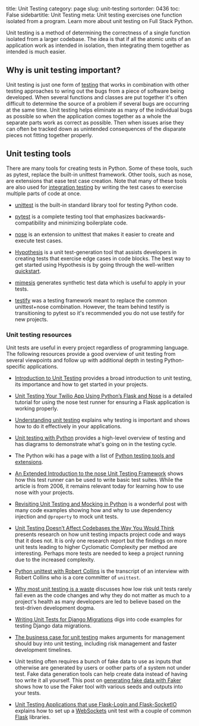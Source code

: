 title: Unit Testing
category: page
slug: unit-testing
sortorder: 0436
toc: False
sidebartitle: Unit Testing
meta: Unit testing exercises one function isolated from a program. Learn more about unit testing on Full Stack Python.


Unit testing is a method of determining the correctness of a single function 
isolated from a larger codebase. The idea is that if all the atomic units
of an application work as intended in isolation, then integrating them 
together as intended is much easier.


## Why is unit testing important?
Unit testing is just one form of [testing](/testing.html) that works in
combination with other testing approaches to wring out the bugs from a
piece of software being developed. When several functions and classes are
put together it's often difficult to determine the source of a problem if
several bugs are occurring at the same time. Unit testing helps eliminate
as many of the individual bugs as possible so when the application comes
together as a whole the separate parts work as correct as possible. Then
when issues arise they can often be tracked down as unintended consequences
of the disparate pieces not fitting together properly.


## Unit testing tools
There are many tools for creating tests in Python. Some of these tools, such
as pytest, replace the built-in unittest framework. Other tools, such as
nose, are extensions that ease test case creation. Note that many of these
tools are also used for [integration testing](/integration-testing.html)
by writing the test cases to exercise multiple parts of code at once.

* [unittest](https://docs.python.org/3/library/unittest.html)
  is the built-in standard library tool for testing Python code.

* [pytest](https://docs.pytest.org/en/latest) is a complete testing tool 
  that emphasizes backwards-compatibility and minimizing boilerplate code.

* [nose](https://nose.readthedocs.org/en/latest/) is an extension to
  unittest that makes it easier to create and execute test cases.

* [Hypothesis](http://hypothesis.readthedocs.io/en/latest/index.html) is a 
  unit test-generation tool that assists developers in creating tests that
  exercise edge cases in code blocks. The best way to get started using 
  Hypothesis is by going through the well-written
  [quickstart](http://hypothesis.readthedocs.io/en/latest/quickstart.html).

* [mimesis](https://github.com/lk-geimfari/mimesis) generates synthetic test 
  data which is useful to apply in your tests.

* [testify](https://github.com/Yelp/Testify/) was a testing framework
  meant to replace the common unittest+nose combination. However, the team
  behind testify is transitioning to pytest so it's recommended you do
  not use testify for new projects.


### Unit testing resources
Unit tests are useful in every project regardless of programming language.
The following resources provide a good overview of unit testing from
several viewpoints and follow up with additional depth in testing 
Python-specific applications.

* [Introduction to Unit Testing](https://qunitjs.com/intro/)
  provides a broad introduction to unit testing, its importance and
  how to get started in your projects.

* [Unit Testing Your Twilio App Using Python’s Flask and Nose](https://www.twilio.com/blog/2014/03/unit-testing-your-twilio-app-using-pythons-flask-and-nose.html)
  is a detailed tutorial for using the nose test runner for ensuring a
  Flask application is working properly.

* [Understanding unit testing](https://jeffknupp.com/blog/2013/12/09/improve-your-python-understanding-unit-testing/)
  explains why testing is important and shows how to do it effectively in
  your applications.

* [Unit testing with Python](http://www.drdobbs.com/testing/unit-testing-with-python/240165163)
  provides a high-level overview of testing and has diagrams to demonstrate
  what's going on in the testing cycle.

* The Python wiki has a page with a list of 
  [Python testing tools and extensions](https://wiki.python.org/moin/PythonTestingToolsTaxonomy).

* [An Extended Introduction to the nose Unit Testing Framework](http://ivory.idyll.org/articles/nose-intro.html)
  shows how this test runner can be used to write basic test suites.
  While the article is from 2006, it remains relevant today for learning
  how to use nose with your projects.

* [Revisiting Unit Testing and Mocking in Python](https://blog.fugue.co/2017-07-18-revisiting-unit-testing-and-mocking-in-python.html)
  is a wonderful post with many code examples showing how and
  why to use dependency injection and `@property` to mock unit
  tests.

* [Unit Testing Doesn’t Affect Codebases the Way You Would Think](https://blog.ndepend.com/unit-testing-affect-codebases/)
  presents research on how unit testing impacts project code and
  ways that it does not. It is only one research report but the findings
  on more unit tests leading to higher Cyclomatic Complexity per method
  are interesting. Perhaps more tests are needed to keep a project
  running due to the increased complexity.

* [Python unittest with Robert Collins](http://pythontesting.net/transcripts/19-python-unittest-robert-collins-2/)
  is the transcript of an interview with Robert Collins who is a core
  committer of `unittest`.

* [Why most unit testing is a waste](https://rbcs-us.com/documents/Why-Most-Unit-Testing-is-Waste.pdf)
  discusses how low risk unit tests rarely fail even as the code
  changes and why they do not matter as much to a project's health as
  many developers are led to believe based on the test-driven development
  dogma.

* [Writing Unit Tests for Django Migrations](https://www.caktusgroup.com/blog/2016/02/02/writing-unit-tests-django-migrations/)
  digs into code examples for testing Django data migrations.

* [The business case for unit testing](https://www.typemock.com/business-case-unit-testing/)
  makes arguments for management should buy into unit testing,
  including risk management and faster development timelines. 

* Unit testing often requires a bunch of fake data to use as inputs that
  otherwise are generated by users or oother parts of a system not
  under test. Fake data generation tools can help create data instead
  of having too write it all yourself. This post on 
  [generating fake data with Faker](https://semaphoreci.com/community/tutorials/generating-fake-data-for-python-unit-tests-with-faker)
  shows how to use the Faker tool with various seeds and outputs into
  your tests.

* [Unit Testing Applications that use Flask-Login and Flask-SocketIO](https://blog.miguelgrinberg.com/post/unit-testing-applications-that-use-flask-login-and-flask-socketio)
  explains how to set up a [WebSockets](/websockets.html) unit test
  with a couple of common [Flask](/flask.html) libraries.
